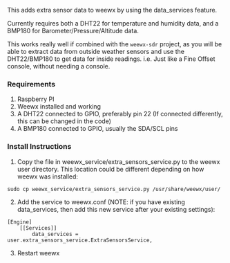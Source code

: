 This adds extra sensor data to weewx by using the data_services feature.

Currently requires both a DHT22 for temperature and humidity data, and a BMP180 for Barometer/Pressure/Altitude data.

This works really well if combined with the `weewx-sdr` project, as you will be able to extract data from outside weather sensors and use the DHT22/BMP180 to get data for inside readings. i.e. Just like a Fine Offset console, without needing a console.

### Requirements

1. Raspberry PI
1. Weewx installed and working
1. A DHT22 connected to GPIO, preferably pin 22 (If connected differently, this can be changed in the code)
1. A BMP180 connected to GPIO, usually the SDA/SCL pins

### Install Instructions

1.  Copy the file in weewx_service/extra_sensors_service.py to the weewx user directory. This location could be different depending on how weewx was installed:

```
sudo cp weewx_service/extra_sensors_service.py /usr/share/weewx/user/
```

2.  Add the service to weewx.conf (NOTE: if you have existing data_services, then add this new service after your existing settings):

```
[Engine]
    [[Services]]
        data_services = user.extra_sensors_service.ExtraSensorsService,
```

3.  Restart weewx
